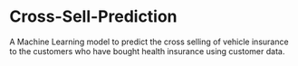 # Cross-Sell-Prediction
A Machine Learning model to predict the cross selling of vehicle insurance to the customers who have bought health insurance using customer data.
